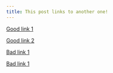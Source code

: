 ```yaml
---
title: This post links to another one!
---
```


[Good link 1](2018-12-14-Happy-First-Birthday-Slash.md)

[Good link 2](./2018-12-14-Happy-First-Birthday-Slash.md)

[Bad link 1](postNotExist1.md)

[Bad link 1](./postNotExist2.mdx)